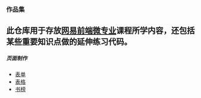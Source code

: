 ### 作品集
此仓库用于存放[网易前端微专业](http://mooc.study.163.com/smartSpec/detail/12001.htm)课程所学内容，还包括某些重要知识点做的延伸练习代码。
---
##### 页面制作
- [表单](https://zayne72.github.io/N-E/html/form.html) 
- [表格](https://zayne72.github.io/N-E/html/table.html)
- [书榜](https://zayne72.github.io/N-E/html/booklist.html)
